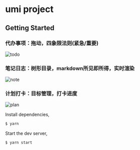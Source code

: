 # umi project

## Getting Started
### 代办事项：拖动，四象限法则(紧急/重要)
![todo]("https://raw.githubusercontent.com/speakice/crown/master/screenshot/todo.jpg")

### 笔记日志：树形目录，markdown所见即所得，实时渲染
![note]("https://raw.githubusercontent.com/speakice/crown/master/screenshot/note.jpg")

### 计划打卡：目标管理，打卡进度
![plan]("https://raw.githubusercontent.com/speakice/crown/master/screenshot/plan.jpg")

Install dependencies,

```bash
$ yarn
```

Start the dev server,

```bash
$ yarn start
```
